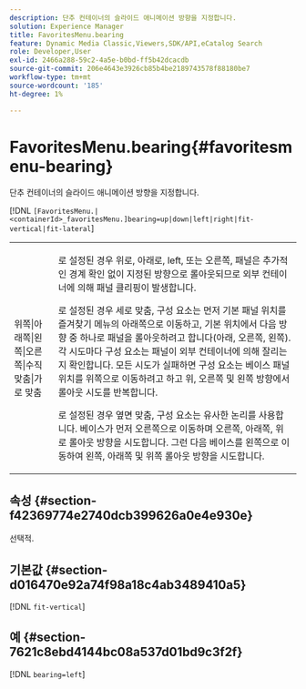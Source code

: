 ```yaml
---
description: 단추 컨테이너의 슬라이드 애니메이션 방향을 지정합니다.
solution: Experience Manager
title: FavoritesMenu.bearing
feature: Dynamic Media Classic,Viewers,SDK/API,eCatalog Search
role: Developer,User
exl-id: 2466a288-59c2-4a5e-b0bd-ff5b42dcacdb
source-git-commit: 206e4643e3926cb85b4be2189743578f88180be7
workflow-type: tm+mt
source-wordcount: '185'
ht-degree: 1%

---
```


# FavoritesMenu.bearing{#favoritesmenu-bearing}

단추 컨테이너의 슬라이드 애니메이션 방향을 지정합니다.

[!DNL `[FavoritesMenu.|<containerId>_favoritesMenu.]bearing=up|down|left|right|fit-vertical|fit-lateral`]

<table id="table_2B109D2F91E64B5382B31921C3780FA5"> 
 <tbody> 
  <tr> 
   <td colname="col1"> <p><span class="codeph"> 위쪽|아래쪽|왼쪽|오른쪽|수직 맞춤|가로 맞춤</span> </p> </td> 
   <td colname="col2"> <p> 로 설정된 경우 <span class="codeph"> 위로</span>, <span class="codeph"> 아래로</span>, <span class="codeph"> left</span>, 또는 <span class="codeph"> 오른쪽</span>, 패널은 추가적인 경계 확인 없이 지정된 방향으로 롤아웃되므로 외부 컨테이너에 의해 패널 클리핑이 발생합니다. </p> <p>로 설정된 경우 <span class="codeph"> 세로 맞춤</span>, 구성 요소는 먼저 기본 패널 위치를 즐겨찾기 메뉴의 아래쪽으로 이동하고, 기본 위치에서 다음 방향 중 하나로 패널을 롤아웃하려고 합니다(아래, 오른쪽, 왼쪽). 각 시도마다 구성 요소는 패널이 외부 컨테이너에 의해 잘리는지 확인합니다. 모든 시도가 실패하면 구성 요소는 베이스 패널 위치를 위쪽으로 이동하려고 하고 위, 오른쪽 및 왼쪽 방향에서 롤아웃 시도를 반복합니다. </p> <p>로 설정된 경우 <span class="codeph"> 옆면 맞춤</span>, 구성 요소는 유사한 논리를 사용합니다. 베이스가 먼저 오른쪽으로 이동하며 오른쪽, 아래쪽, 위로 롤아웃 방향을 시도합니다. 그런 다음 베이스를 왼쪽으로 이동하여 왼쪽, 아래쪽 및 위쪽 롤아웃 방향을 시도합니다. </p> </td> 
  </tr> 
 </tbody> 
</table>

## 속성 {#section-f42369774e2740dcb399626a0e4e930e}

선택적.

## 기본값 {#section-d016470e92a74f98a18c4ab3489410a5}

[!DNL `fit-vertical`]

## 예 {#section-7621c8ebd4144bc08a537d01bd9c3f2f}

[!DNL `bearing=left`]
